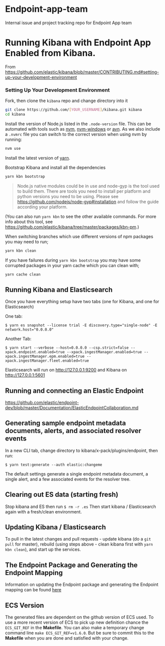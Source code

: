 # Endpoint-app-team

Internal issue and project tracking repo for Endpoint App team

# Running Kibana with Endpoint App Enabled from Kibana.

From https://github.com/elastic/kibana/blob/master/CONTRIBUTING.md#setting-up-your-development-environment

### Setting Up Your Development Environment

Fork, then clone the `kibana` repo and change directory into it

```bash
git clone https://github.com/[YOUR_USERNAME]/kibana.git kibana
cd kibana
```

Install the version of Node.js listed in the `.node-version` file. This can be automated with tools such as [nvm](https://github.com/creationix/nvm), [nvm-windows](https://github.com/coreybutler/nvm-windows) or [avn](https://github.com/wbyoung/avn). As we also include a `.nvmrc` file you can switch to the correct version when using nvm by running:

```bash
nvm use
```

Install the latest version of [yarn](https://yarnpkg.com).

Bootstrap Kibana and install all the dependencies

```bash
yarn kbn bootstrap
```

> Node.js native modules could be in use and node-gyp is the tool used to build them. There are tools you need to install per platform and python versions you need to be using. Please see https://github.com/nodejs/node-gyp#installation and follow the guide according your platform.

(You can also run `yarn kbn` to see the other available commands. For more info about this tool, see https://github.com/elastic/kibana/tree/master/packages/kbn-pm.)

When switching branches which use different versions of npm packages you may need to run;

```bash
yarn kbn clean
```

If you have failures during `yarn kbn bootstrap` you may have some corrupted packages in your yarn cache which you can clean with;

```bash
yarn cache clean
```

## Running Kibana and Elasticsearch

Once you have everything setup have two tabs (one for Kibana, and one for Elasticsearch)

One tab:

`$ yarn es snapshot --license trial -E discovery.type="single-node" -E network.host="0.0.0.0"`

Another Tab:

`$ yarn start --verbose --host=0.0.0.0 --csp.strict=false --xpack.endpoint.enabled=true --xpack.ingestManager.enabled=true --xpack.ingestManager.epm.enabled=true --xpack.ingestManager.fleet.enabled=true`


Elasticsearch will run on http://127.0.0.1:9200 and Kibana on http://127.0.0.1:5601

## Running and connecting an Elastic Endpoint

https://github.com/elastic/endpoint-dev/blob/master/Documentation/ElasticEndpointCollaboration.md

## Generating sample endpoint metadata documents, alerts, and associated resolver events

In a new CLI tab, change directory to kibana/x-pack/plugins/endpoint, then run:

`$ yarn test:generate --auth elastic:changeme`

The default settings generate a single endpoint metadata document, a single alert, and a few associated events for the resolver tree.

## Clearing out ES data (starting fresh)

Stop kibana and ES then run
`$ rm -r .es`
Then start kibana / Elasticsearch again with a fresh/clean environment.

## Updating Kibana / Elasticsearch

To pull in the latest changes and pull requests - update kibana (do a `git pull` for master), rebuild (using steps above - clean kibana first with `yarn kbn clean`), and start up the services.

## The Endpoint Package and Generating the Endpoint Mapping

Information on updating the Endpoint package and generating the Endpoint mapping can be found [here](./PACKAGE.md)

## ECS Version

The generated files are dependent on the github version of ECS used. To use a more recent version 
of ECS to pick up new definition chance the `ECS_GIT_REF` in the **Makefile**. You can also 
make a temporary change command line `make ECS_GIT_REF=v1.6.0`. But be sure to commit this to the 
**Makefile** when you are done and satisfied with your change. 
